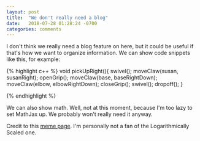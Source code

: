 ```yaml
---
layout: post
title:  "We don't really need a blog"
date:   2018-07-28 01:28:24 -0700
categories: comments
---
```


I don't think we really need a blog feature on here, but it could be useful if that's how we want to organize information. We can show code snippets like this, for example:

{% highlight c++ %}
void pickUpRight(){
  swivel();
  moveClaw(susan, susanRight);
  openGrip();
  moveClaw(base, baseRightDown);
  moveClaw(elbow, elbowRightDown);
  closeGrip();
  swivel();
  dropoff();
}

{% endhighlight %}

We can also show math. Well, not at this moment, because I'm too lazy to set MathJax up. We probably won't really need it anyway. 

Credit to this [meme page](https://www.facebook.com/Mathematical.Mathematics.Memes/). I'm personally not a fan of the Logarithmically Scaled one. 